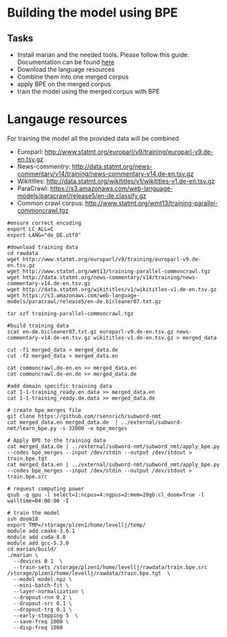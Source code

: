 # Building the model using BPE

## Tasks
* Install marian and the needed tools. Please follow this guide: Documentation can be found [here](../../../training-marian-nmt/README.md)
* Download the language resources 
* Combine them into one merged corpus
* apply BPE on the merged corpus
* train the model using the merged corpus with BPE

# Langauge resources
For training the model all the provided data will be combined
 * Europarl: http://www.statmt.org/europarl/v9/training/europarl-v9.de-en.tsv.gz
 * News-commentry: http://data.statmt.org/news-commentary/v14/training/news-commentary-v14.de-en.tsv.gz
 * Wikititles: http://data.statmt.org/wikititles/v1/wikititles-v1.de-en.tsv.gz
 * ParaCrawl: https://s3.amazonaws.com/web-language-models/paracrawl/release5/en-de.classify.gz
 * Common crawl corpus: http://www.statmt.org/wmt13/training-parallel-commoncrawl.tgz

```
#ensure correct encoding
export LC_ALL=C 
export LANG="de_DE.utf8"

#download training data
cd rawdata
wget http://www.statmt.org/europarl/v9/training/europarl-v9.de-en.tsv.gz
wget http://www.statmt.org/wmt13/training-parallel-commoncrawl.tgz
wget http://data.statmt.org/news-commentary/v14/training/news-commentary-v14.de-en.tsv.gz
wget http://data.statmt.org/wikititles/v1/wikititles-v1.de-en.tsv.gz
wget https://s3.amazonaws.com/web-language-models/paracrawl/release5/en-de.bicleaner07.txt.gz

tar xzf training-parallel-commoncrawl.tgz

#build training data
zcat en-de.bicleaner07.txt.gz europarl-v9.de-en.tsv.gz news-commentary-v14.de-en.tsv.gz wikititles-v1.de-en.tsv.gz > merged_data

cut -f1 merged_data > merged_data.de
cut -f2 merged_data > merged_data.en

cat commoncrawl.de-en.en >> merged_data.en
cat commoncrawl.de-en.de >> merged_data.de

#add domain specific training data
cat 1-1-training_ready.en.data >> merged_data.en
cat 1-1-training_ready.de.data >> merged_data.de

# create bpe_merges file
git clone https://github.com/rsennrich/subword-nmt
cat merged_data.en merged_data.de  | ../external/subword-nmt/learn_bpe.py -s 32000 -o bpe_merges

# Apply BPE to the training data
cat merged_data.de | ../external/subword-nmt/subword_nmt/apply_bpe.py --codes bpe_merges --input /dev/stdin --output /dev/stdout > train.bpe.tgt
cat merged_data.en | ../external/subword-nmt/subword_nmt/apply_bpe.py --codes bpe_merges --input /dev/stdin --output /dev/stdout > train.bpe.src

# request computing power
qsub -q gpu -l select=1:ncpus=4:ngpus=2:mem=20gb:cl_doom=True -l walltime=04:00:00 -I

# train the model
ssh doom18
export TMP=/storage/plzen1/home/levellj/temp/
module add cmake-3.6.1
module add cuda-8.0
module add gcc-5.3.0
cd marian/build/
./marian \
  --devices 0 1  \
  --train-sets /storage/plzen1/home/levellj/rawdata/train.bpe.src /storage/plzen1/home/levellj/rawdata/train.bpe.tgt  \
  --model model.npz \
  --mini-batch-fit \
  --layer-normalization \
  --dropout-rnn 0.2 \
  --dropout-src 0.1 \
  --dropout-trg 0.1 \
  --early-stopping 5  \
  --save-freq 1000 \
  --disp-freq 1000

```